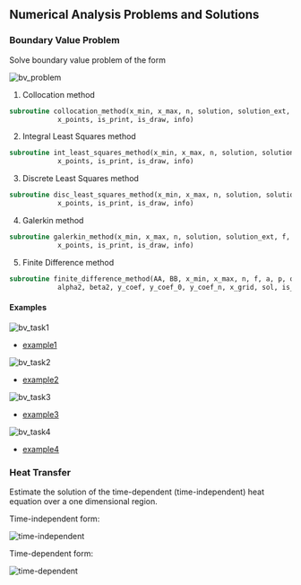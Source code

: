 ## Numerical Analysis Problems and Solutions

### Boundary Value Problem
Solve boundary value problem of the form

![bv_problem](https://user-images.githubusercontent.com/62307154/102728720-7848c380-433e-11eb-8f7c-a20760905ace.png)
1. Collocation method
```fortran
subroutine collocation_method(x_min, x_max, n, solution, solution_ext, f, a, p, q, basic, &
            x_points, is_print, is_draw, info)
```
2. Integral Least Squares method
```fortran
subroutine int_least_squares_method(x_min, x_max, n, solution, solution_ext, f, a, p, q, basic, &
            x_points, is_print, is_draw, info)
```
3. Discrete Least Squares method 
```fortran
subroutine disc_least_squares_method(x_min, x_max, n, solution, solution_ext, f, a, p, q, basic, &
            x_points, is_print, is_draw, info)
```
4. Galerkin method
```fortran
subroutine galerkin_method(x_min, x_max, n, solution, solution_ext, f, a, p, q, basic, &
            x_points, is_print, is_draw, info)
```
5. Finite Difference method
```fortran
subroutine finite_difference_method(AA, BB, x_min, x_max, n, f, a, p, q, alpha1, beta1, &
            alpha2, beta2, y_coef, y_coef_0, y_coef_n, x_grid, sol, is_print, is_draw, info)
```
#### Examples
![bv_task1](https://user-images.githubusercontent.com/62307154/102730439-d9c06080-4345-11eb-971c-030807730a08.png)

- [example1](https://github.com/Papelbon/numerical-anal/blob/main/Boundary%20Value%20Problem/task1.f90)

![bv_task2](https://user-images.githubusercontent.com/62307154/102729016-d1652700-433f-11eb-9ee4-e2ea0b139f18.png)

- [example2](https://github.com/Papelbon/numerical-anal/blob/main/Boundary%20Value%20Problem/task2.f90)

![bv_task3](https://user-images.githubusercontent.com/62307154/102729230-eb533980-4340-11eb-97f7-25084775cbdc.png)

- [example3](https://github.com/Papelbon/numerical-anal/blob/main/Boundary%20Value%20Problem/task3.f90)

![bv_task4](https://user-images.githubusercontent.com/62307154/102729860-83eab900-4343-11eb-948a-ab2a26330f8d.png)

- [example4](https://github.com/Papelbon/numerical-anal/blob/main/Boundary%20Value%20Problem/task4.f90)

### Heat Transfer
Estimate the solution of the time-dependent (time-independent) heat equation over a one dimensional region.

Time-independent form:

![time-independent](https://user-images.githubusercontent.com/62307154/102730324-69194400-4345-11eb-9b79-c7f54b7daf08.png)

Time-dependent form:

![time-dependent](https://user-images.githubusercontent.com/62307154/102730899-44be6700-4347-11eb-894f-a5c407dacb8e.png)
